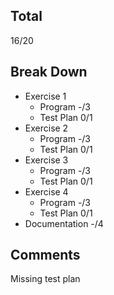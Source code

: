 ## Total ##
16/20

## Break Down ##
* Exercise 1
  * Program -/3
  * Test Plan 0/1
* Exercise 2
  * Program -/3
  * Test Plan 0/1
* Exercise 3
  * Program -/3
  * Test Plan 0/1
* Exercise 4
  * Program -/3
  * Test Plan 0/1
* Documentation -/4

## Comments ##
Missing test plan